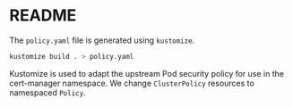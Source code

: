 # README

The `policy.yaml` file is generated using `kustomize`.

```sh
kustomize build . > policy.yaml
```

Kustomize is used to adapt the upstream Pod security policy for use in the cert-manager namespace.
We change `ClusterPolicy` resources to namespaced `Policy`.
